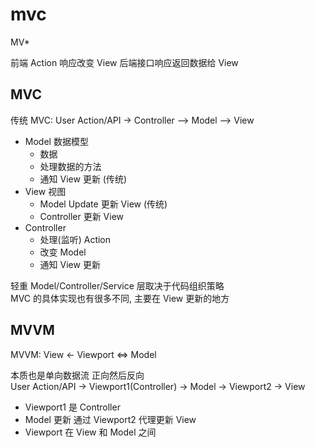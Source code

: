 # mvc

MV\*

前端 Action 响应改变 View
后端接口响应返回数据给 View

## MVC

传统 MVC: User Action/API -> Controller --> Model --> View

- Model 数据模型
  - 数据
  - 处理数据的方法
  - 通知 View 更新 (传统)
- View 视图
  - Model Update 更新 View (传统)
  - Controller 更新 View 
- Controller
  - 处理(监听) Action 
  - 改变 Model
  - 通知 View 更新

轻重 Model/Controller/Service 层取决于代码组织策略   
MVC 的具体实现也有很多不同, 主要在 View 更新的地方  

## MVVM

MVVM: View <- Viewport <=> Model  

本质也是单向数据流 正向然后反向  
User Action/API -> Viewport1(Controller) -> Model -> Viewport2 -> View

- Viewport1 是 Controller
- Model 更新 通过 Viewport2 代理更新 View
- Viewport 在 View 和 Model 之间

